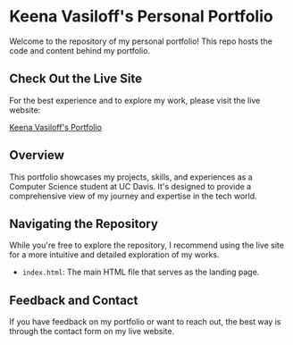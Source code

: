 # Keena Vasiloff's Personal Portfolio

Welcome to the repository of my personal portfolio! This repo hosts the code and content behind my portfolio.

## Check Out the Live Site

For the best experience and to explore my work, please visit the live website:

[Keena Vasiloff's Portfolio](https://theghostcoder0.github.io/PersonalPortfolio/)

## Overview

This portfolio showcases my projects, skills, and experiences as a Computer Science student at UC Davis. It's designed to provide a comprehensive view of my journey and expertise in the tech world.

## Navigating the Repository

While you're free to explore the repository, I recommend using the live site for a more intuitive and detailed exploration of my works.

- `index.html`: The main HTML file that serves as the landing page.


## Feedback and Contact

If you have feedback on my portfolio or want to reach out, the best way is through the contact form on my live website. 
